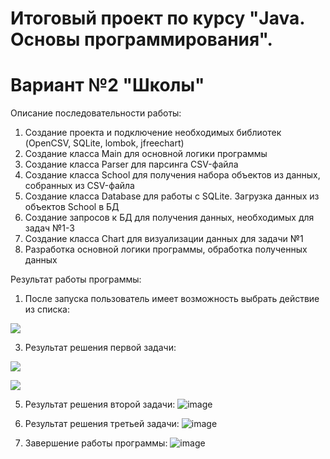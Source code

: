 # Итоговый проект по курсу "Java. Основы программирования". 
#                 Вариант №2 "Школы"

Описание последовательности работы:
1. Создание проекта и подключение необходимых библиотек (OpenCSV, SQLite, lombok, jfreechart)
2. Создание класса Main для основной логики программы
3. Создание класса Parser для парсинга CSV-файла
4. Создание класса School для получения набора объектов из данных, собранных из CSV-файла
5. Создание класса Database для работы с SQLite. Загрузка данных из объектов School в БД
6. Создание запросов к БД для получения данных, необходимых для задач №1-3
7. Создание класса Chart для визуализации данных для задачи №1
8. Разработка основной логики программы, обработка полученных данных

Результат работы программы:
1. После запуска пользователь имеет возможность выбрать действие из списка:
<p align="left">
  <img src="https://github.com/Elleath/rtf-java-2023/assets/122267570/ed17f397-54e8-4636-9928-b280ffdf7aa7">
</p>
   


3. Результат решения первой задачи:
<p align="left">
  <img src="https://github.com/Elleath/rtf-java-2023/assets/122267570/fcc0f03d-1db9-46b2-96d9-cbe524b6a5e2">
</p>

<p align="left">
  <img src="https://github.com/Elleath/rtf-java-2023/assets/122267570/3a1e1535-4e21-427f-a714-d628104c4ca6">
</p>

5. Результат решения второй задачи:
   ![image](https://github.com/Elleath/rtf-java-2023/assets/122267570/5c95c4bc-28fd-4f4d-a68c-f570abde7abd)


6. Результат решения третьей задачи:
   ![image](https://github.com/Elleath/rtf-java-2023/assets/122267570/609a3715-2574-46ab-be13-02cdb099b3a4)


7. Завершение работы программы:
   ![image](https://github.com/Elleath/rtf-java-2023/assets/122267570/d72d1abe-ab45-4c61-a6ae-2f8de60a44db)






